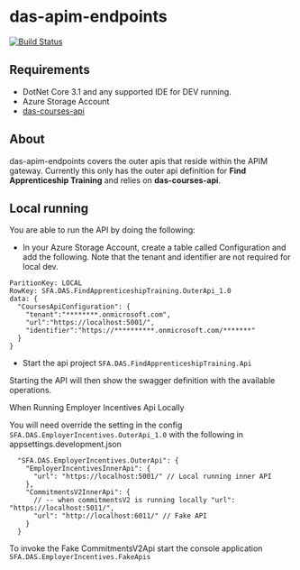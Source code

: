 # das-apim-endpoints

[![Build Status](https://sfa-gov-uk.visualstudio.com/Digital%20Apprenticeship%20Service/_apis/build/status/das-apim-endpoints?branchName=master)](https://sfa-gov-uk.visualstudio.com/Digital%20Apprenticeship%20Service/_build/latest?definitionId=2208&branchName=master)

## Requirements

* DotNet Core 3.1 and any supported IDE for DEV running.
* Azure Storage Account
* [das-courses-api](https://github.com/SkillsFundingAgency/das-courses-api)

## About

das-apim-endpoints covers the outer apis that reside within the APIM gateway. Currently this only has the outer api definition for **Find Apprenticeship Training** and relies on **das-courses-api**.

## Local running

You are able to run the API by doing the following:

* In your Azure Storage Account, create a table called Configuration and add the following. Note that the tenant and identifier are not required for local dev.
```
ParitionKey: LOCAL
RowKey: SFA.DAS.FindApprenticeshipTraining.OuterApi_1.0
data: {
  "CoursesApiConfiguration": {
    "tenant":"********.onmicrosoft.com",
    "url":"https://localhost:5001/",
    "identifier":"https://**********.onmicrosoft.com/*******"
  }
}
```
* Start the api project ```SFA.DAS.FindApprenticeshipTraining.Api```

Starting the API will then show the swagger definition with the available operations.


When Running Employer Incentives Api Locally

You will need override the setting in the config ```SFA.DAS.EmployerIncentives.OuterApi_1.0``` with the following in appsettings.development.json

```
  "SFA.DAS.EmployerIncentives.OuterApi": {
    "EmployerIncentivesInnerApi": {
      "url": "https://localhost:5001/" // Local running inner API
    },
    "CommitmentsV2InnerApi": {
      // -- when commitmentsV2 is running locally "url": "https://localhost:5011/",
      "url": "http://localhost:6011/" // Fake API
    }
  }
```

To invoke the Fake CommitmentsV2Api start the console application ```SFA.DAS.EmployerIncentives.FakeApis``` 

